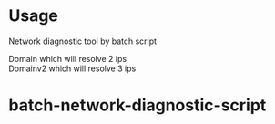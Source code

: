 # Usage
Network diagnostic tool by batch script

Domain which will resolve 2 ips\
Domainv2 which will resolve 3 ips
# batch-network-diagnostic-script
